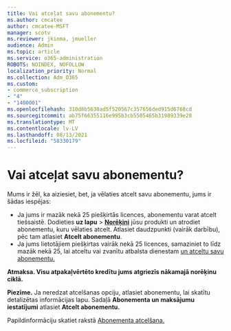 ```yaml
---
title: Vai atceļat savu abonementu?
ms.author: cmcatee
author: cmcatee-MSFT
manager: scotv
ms.reviewer: jkinma, jmueller
audience: Admin
ms.topic: article
ms.service: o365-administration
ROBOTS: NOINDEX, NOFOLLOW
localization_priority: Normal
ms.collection: Adm_O365
ms.custom:
- commerce_subscription
- "4"
- "1400001"
ms.openlocfilehash: 310d8b5630ad5f520567c357656ded915d6768cd
ms.sourcegitcommit: ab75f66355116e995b3cb5505465b31989339e28
ms.translationtype: MT
ms.contentlocale: lv-LV
ms.lasthandoff: 08/13/2021
ms.locfileid: "58330179"
---
```

# <a name="canceling-your-subscription"></a>Vai atceļat savu abonementu?

Mums ir žēl, ka aiziesiet, bet, ja vēlaties atcelt savu abonementu, jums ir šādas iespējas:
  
- Ja jums ir mazāk nekā 25 piešķirtās licences, abonementu varat atcelt tiešsaistē. Dodieties **uz lapu** \> **[Norēķini](https://go.microsoft.com/fwlink/p/?linkid=842054)** jūsu produkti un atrodiet abonementu, kuru vēlaties atcelt. Atlasiet daudzpunkti (vairāk darbību), pēc tam atlasiet **Atcelt abonementu**.
- Ja jums lietotājiem piešķirtas vairāk nekā 25 licences, samaziniet to līdz mazāk nekā 25, lai atceltu vai zvanītu atbalsta dienestam [un atceltu savu abonementu.](https://docs.microsoft.com/microsoft-365/business-video/get-help-support)
  
**Atmaksa. Visu atpakaļvērtēto kredītu jums atgriezīs nākamajā norēķinu ciklā.**

**Piezīme.** Ja neredzat atcelšanas opciju, atlasiet abonementu, lai skatītu detalizētas informācijas lapu. Sadaļā **Abonementa un maksājumu iestatījumi** atlasiet **Atcelt abonementu.**

Papildinformāciju skatiet rakstā [Abonementa atcelšana.](https://docs.microsoft.com/microsoft-365/commerce/subscriptions/cancel-your-subscription)
